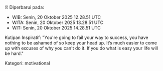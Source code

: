 ⏰ Diperbarui pada:
- WIB: Senin, 20 Oktober 2025 12.28.51 UTC
- WITA: Senin, 20 Oktober 2025 13.28.51 UTC
- WIT: Senin, 20 Oktober 2025 14.28.51 UTC

Kutipan Inspiratif:
"You're going to fail your way to success, you have nothing to be ashamed of so keep your head up. It’s much easier to come up with excuses of why you can't do it. If you do what is easy your life will be hard."


Kategori: motivational

